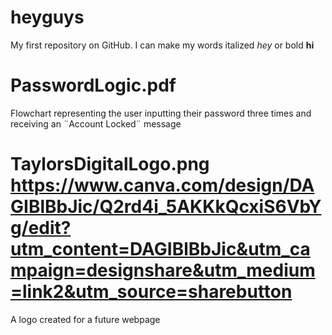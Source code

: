 # heyguys
My first repository on GitHub.
I can make my words italized _hey_
or bold __hi__

# PasswordLogic.pdf 
Flowchart representing the user inputting their password three times and receiving an ¨Account Locked¨ message
# TaylorsDigitalLogo.png https://www.canva.com/design/DAGIBlBbJic/Q2rd4i_5AKKkQcxiS6VbYg/edit?utm_content=DAGIBlBbJic&utm_campaign=designshare&utm_medium=link2&utm_source=sharebutton
A logo created for a future webpage 
